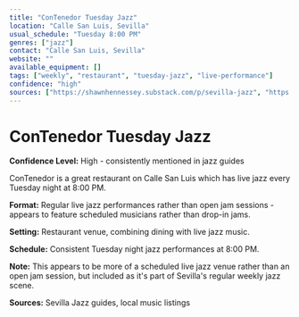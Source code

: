 ```yaml
---
title: "ConTenedor Tuesday Jazz"
location: "Calle San Luis, Sevilla"
usual_schedule: "Tuesday 8:00 PM"
genres: ["jazz"]
contact: "Calle San Luis, Sevilla"
website: ""
available_equipment: []
tags: ["weekly", "restaurant", "tuesday-jazz", "live-performance"]
confidence: "high"
sources: ["https://shawnhennessey.substack.com/p/sevilla-jazz", "https://3si.es/live-music-in-sevilla/"]
---
```


# ConTenedor Tuesday Jazz

**Confidence Level:** High - consistently mentioned in jazz guides

ConTenedor is a great restaurant on Calle San Luis which has live jazz every Tuesday night at 8:00 PM.

**Format:** Regular live jazz performances rather than open jam sessions - appears to feature scheduled musicians rather than drop-in jams.

**Setting:** Restaurant venue, combining dining with live jazz music.

**Schedule:** Consistent Tuesday night jazz performances at 8:00 PM.

**Note:** This appears to be more of a scheduled live jazz venue rather than an open jam session, but included as it's part of Sevilla's regular weekly jazz scene.

**Sources:** Sevilla Jazz guides, local music listings